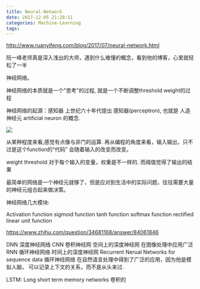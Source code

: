 ```yaml
---
title: Neural-Network
date: 2017-12-05 21:28:11
categories: Machine-Learning
tags:
---
```


http://www.ruanyifeng.com/blog/2017/07/neural-network.html

阮一峰老师真是深入浅出的大师，遇到什么难懂的概念，看到他的博客，心里就轻松了一半

神经网络。

神经网络的本质就是一个"思考"的过程, 就是一个不断调整threshold weight的过程

神经网络的起源：感知器
上世纪六十年代提出 感知器(perceptron), 也就是 人造神经元 artificial neuron 的概念. 

![](http://www.ruanyifeng.com/blogimg/asset/2017/bg2017071202.png)

从某种程度来看,感觉有点像与非门的运算. 再从编程的角度来看，输入输出，只不过是这个function的“代码” 会随着输入的改变而改变。

weight threshold
对于每个输入的变量，权重是不一样的.
而阈值觉得了输出的结果

最简单的网络是一个神经元就够了，但是应对到生活中的实际问题，往往需要大量的神经元组合起来做决策。


神经网络几大模块:

Activation function
sigmoid function
tanh function
softmax function
rectified linear unit function

https://www.zhihu.com/question/34681168/answer/84061846

DNN 深度神经网络
CNN 卷积神经网 空间上的深度神经网 在图像处理中应用广泛
RNN 循环神经网络 时间上的深度神经网 Recurrent Nerual Networks for sequence data
循环神经网络 在自然语言处理中得到了广泛的应用，因为他是模拟人脑， 可以记录上下文的关系，而不是从头来过.

LSTM: Long short term memory networks
卷积的

